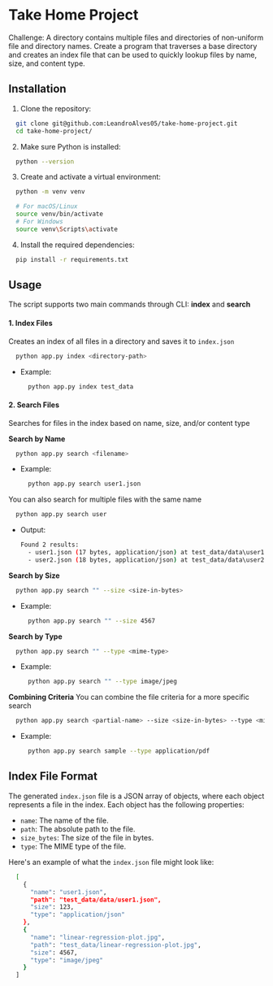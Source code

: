 # Take Home Project

Challenge: A directory contains multiple files and directories of non-uniform file and directory names. Create a program that traverses a base directory and creates an index file that can be used to quickly lookup files by name, size, and content type.

## Installation

1. Clone the repository:
  ```bash
    git clone git@github.com:LeandroAlves05/take-home-project.git
    cd take-home-project/
  ```

2. Make sure Python is installed: 
  ```bash
    python --version
  ```

3. Create and activate a virtual environment:
  ```bash
    python -m venv venv
  ```
  ```bash
    # For macOS/Linux
    source venv/bin/activate
    # For Windows
    source venv\Scripts\activate
  ```

4. Install the required dependencies:
  ```bash
    pip install -r requirements.txt
  ```

## Usage

The script supports two main commands through CLI: **index** and **search**

#### 1. Index Files
Creates an index of all files in a directory and saves it to `index.json`
  ```bash
    python app.py index <directory-path>
  ```
  - Example:
    ```bash
      python app.py index test_data
    ```

#### 2. Search Files
Searches for files in the index based on name, size, and/or content type

**Search by Name**
  ```bash
    python app.py search <filename>
  ```
  - Example:
    ```bash
      python app.py search user1.json
    ```

 You can also search for multiple files with the same name
  ```bash
    python app.py search user
  ```
  - Output:
    ```bash
    Found 2 results:
      - user1.json (17 bytes, application/json) at test_data/data\user1.json
      - user2.json (18 bytes, application/json) at test_data/data\user2.json
    ```

**Search by Size**
  ```bash
    python app.py search "" --size <size-in-bytes>
  ```
  - Example:
    ```bash
      python app.py search "" --size 4567
    ```

**Search by Type**
  ```bash
    python app.py search "" --type <mime-type>
  ```
  - Example:
    ```bash
      python app.py search "" --type image/jpeg
    ```

**Combining Criteria**
You can combine the file criteria for a more specific search
  ```bash
    python app.py search <partial-name> --size <size-in-bytes> --type <mime-type>
  ```
  - Example:
    ```bash
      python app.py search sample --type application/pdf
    ```

## Index File Format
The generated `index.json` file is a JSON array of objects, where each object represents a file in the index. Each object has the following properties:

- `name`: The name of the file.
- `path`: The absolute path to the file.
- `size_bytes`: The size of the file in bytes.
- `type`: The MIME type of the file.

Here's an example of what the `index.json` file might look like:

```bash
  [
    {
      "name": "user1.json",
      "path": "test_data/data/user1.json",
      "size": 123,
      "type": "application/json"
    },
    {
      "name": "linear-regression-plot.jpg",
      "path": "test_data/linear-regression-plot.jpg",
      "size": 4567,
      "type": "image/jpeg"
    }
  ]
```
